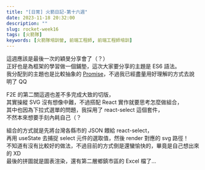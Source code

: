 ```yaml
---
title: "[日常] 火箭日記-第十六週"
date: 2023-11-18 20:32:00
description: ""
slug: rocket-week16
tags: [火箭隊]
keywords: [火箭隊培訓營, 前端工程師, 前端工程師培訓]
---
```


這週應該是最後一次的穎旻分享會了（？）  
正好也是為框架的學習做一個鋪墊，這次大家要分享的主題是 ES6 語法。  
我分配到的主題也是比較抽象的 [Promise](https://penspulse326.github.io/JavaScript/promise-and-async/)，不過我已經盡量用好理解的方式去說明了 QQ

F2E 的第二關這週也差不多完成大致的切版，  
其實操縱 SVG 沒有想像中難，不過搭配 React 實作就要思考怎麼做組合，  
其中也因為下拉式選單的問題，我採用了 react-select 這個套件，  
不然本來想要手刻內耗自己（？

組合的方式就是先將台灣各縣市的 JSON 餵給 react-select，  
再用 useState 去捕捉 select 元件的選取值，然後 render 對應的 svg 路徑！  
不知道有沒有比較好的做法，不過目前的方式倒是還蠻愉快的，畢竟是自己想出來的 XD  
最後的拼圖就是圖表渲染，還有第二層鄉鎮市區的 Excel 檔了...

